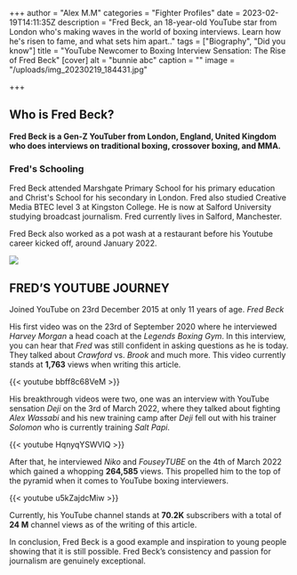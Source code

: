 +++
author = "Alex M.M"
categories = "Fighter Profiles"
date = 2023-02-19T14:11:35Z
description = "Fred Beck, an 18-year-old YouTube star from London who's making waves in the world of boxing interviews. Learn how he's risen to fame, and what sets him apart.."
tags = ["Biography", "Did you know"]
title = "YouTube Newcomer to Boxing Interview Sensation: The Rise of Fred Beck"
[cover]
alt = "bunnie abc"
caption = ""
image = "/uploads/img_20230219_184431.jpg"

+++
## Who is Fred Beck?

**Fred Beck is a Gen-Z YouTuber from London, England, United Kingdom who does interviews on traditional boxing, crossover boxing, and MMA.**

### Fred's Schooling

Fred Beck attended Marshgate Primary School for his primary education and Christ's School for his secondary in London. Fred also studied Creative Media BTEC level 3 at Kingston College. He is now at Salford University studying broadcast journalism. Fred currently lives in Salford, Manchester.

Fred Beck also worked as a pot wash at a restaurant before his Youtube career kicked off, around January 2022.

![](/uploads/img_20230219_184322.jpg)

## FRED’S YOUTUBE JOURNEY

Joined YouTube on 23rd December 2015 at only 11 years of age. _Fred Beck_

His first video was on the 23rd of September 2020 where he interviewed _Harvey Morgan_ a head coach at the _Legends Boxing Gym_. In this interview, you can hear that _Fred_ was still confident in asking questions as he is today. They talked about _Crawford_ vs. _Brook_ and much more. This video currently stands at **1,763** views when writing this article.

{{< youtube bbff8c68VeM >}}

His breakthrough videos were two, one was an interview with YouTube sensation _Deji_ on the 3rd of March 2022, where they talked about fighting _Alex Wassabi_ and his new training camp after _Deji_ fell out with his trainer _Solomon_ who is currently training _Salt Papi_.

{{< youtube HqnyqYSWVlQ >}}

After that, he interviewed _Niko_ and _FouseyTUBE_ on the 4th of March 2022 which gained a whopping **264,585** views. This propelled him to the top of the pyramid when it comes to YouTube boxing interviewers.

{{< youtube u5kZajdcMiw >}}

Currently, his YouTube channel stands at **70.2K** subscribers with a total of **24 M** channel views as of the writing of this article.

In conclusion, Fred Beck is a good example and inspiration to young people showing that it is still possible. Fred Beck’s consistency and passion for journalism are genuinely exceptional.
